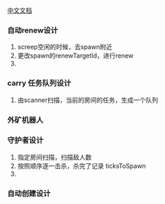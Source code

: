 

[中文文档](https://screeps-cn.github.io/api/)

### 自动renew设计
1. screep空闲的时候，去spawn附近
2. 更改spawn的renewTargetId，进行renew
3. 


### carry 任务队列设计
1. 由scanner扫描，当前的房间的任务，生成一个队列

### 外矿机器人

### 守护者设计
1. 指定房间扫描，扫描敌人数
2. 按照顺序逐一击杀，杀完了记录 ticksToSpawn
3. 


### 自动创建设计
